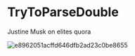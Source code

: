 # TryToParseDouble
Justine Musk on elites quora

![e8962051acffd646dfb2ad23c0be8655](https://user-images.githubusercontent.com/80386070/184862955-61083074-c29d-4390-a863-4a1738e42163.jpg)
